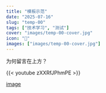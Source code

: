 ```yaml
---
title: "模板示范"
date: "2025-07-16"
slug: "temp-00"
tags: ["技术学习", "测试"]
cover: "images/temp-00-cover.jpg"
icon: "📁"
images: ["images/temp-00-cover.jpg"]
---
```

为何留言在上方？



{{< youtube zXXRfJPhmPE >}}


[image](https://prod-files-secure.s3.us-west-2.amazonaws.com/112d0858-5090-4d34-a606-b75eb8d65fd2/b110fffe-d8dc-4f51-990e-749f6cc413f6/M2U00785.mpg?X-Amz-Algorithm=AWS4-HMAC-SHA256&X-Amz-Content-Sha256=UNSIGNED-PAYLOAD&X-Amz-Credential=ASIAZI2LB466TD5SVDPT%2F20250724%2Fus-west-2%2Fs3%2Faws4_request&X-Amz-Date=20250724T090130Z&X-Amz-Expires=3600&X-Amz-Security-Token=IQoJb3JpZ2luX2VjEAAaCXVzLXdlc3QtMiJHMEUCIQCYY6K6geVEBTNGtkAGtFatpW6ipxaVSRJWl1XnRt1EBgIgYLvYxOHAv53iNciVnQ0GAtnrUwYDZbQ8pyJn62HpDjoq%2FwMIKRAAGgw2Mzc0MjMxODM4MDUiDPJQqiAhAcz%2Fho1aYircA4QLPw8nb5Bwrw07ySUHSUPhD6nO0yO8bLGsjfX24DRNs%2BRwhMP8o3mu4NhMFZCuhRr0TY%2BOH59BMM3NdDPniHDbJUbUvNzlDgyoT2Z%2BcEuEjP4PcOn6mrlf8mvXQ3niB1jSj00VCbzofYvGPjTqahLasOJWMh4t0YguJrXkrA4ACv1fhoBLTZZ4C5llpLAZuz65w4Dp6ZB7q7NHDUohvSjtWnClbeWN7qRdiAV3%2FNTiBX9wbF7FarbjcItIBtypGvXYQelSuHnk3KJ21qvbrXJoZkm61Y5waWhFmce6j8jytNO5qQZ8NpPIzUB3%2BGyfR9yGlNexgW8tS%2FEXUhTZZab3BC3%2BzuGR3sw4CX0Ndd187z%2FvpUB%2Fgaf9xKVJLLfetnMl1vdMW7hMpOxo%2FdJ42cx4k7Rxt3MrKLmGqFFR7IgymphXy1jAPlgqNuD7FyYfUOeBql2G8%2BsixIdcawcrX2ZaDkNMe2vHSMhtsFjlXy5sW6HZRzHeFzp%2Bgol4RROCLaXL2GL0Ghn9jxfngt0o5t%2FplRHQxGANFwKLi1O%2FL5nfCkKp8vYMArVAn9%2FeAJMcfFkYLKk6l4BwVTSrfkeBn0vdGrDDJoy%2Feebyfvh8ECNnisZMlcoL1tQKoyhIMJnQh8QGOqUBQz%2FpiCfxRyGtMDubPGXY%2BiSGXCAYqAppSc5fbtzRU6jV3kvMKqPwgrDriNO9dSYjmuJOVDQ3unrHr5xAbLvYHhXvCyV3HZDiwXjVwoUbFecjBPr%2FapKI%2BbHs5iEjRXJz2Gfv%2BBLkRyEZAf7CTD%2F7Th6t8CTRbMcXJbEgZicDQ08mI2XFSKLp14MfNGR832P%2FgnEeu6a%2FKU1inyL8na63lVMX86OL&X-Amz-Signature=f4c8ce200463ba7e06df164ee5ad2103dcdeac4112abd6f3a6c960e803cee3e8&X-Amz-SignedHeaders=host&x-amz-checksum-mode=ENABLED&x-id=GetObject)

